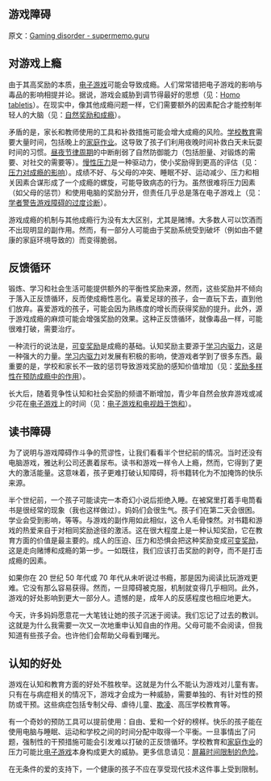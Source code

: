 ## 游戏障碍

原文：[Gaming disorder - supermemo.guru](https://supermemo.guru/wiki/Gaming_disorder)

## 对游戏上瘾

由于其高奖励的本质，[电子游戏](https://supermemo.guru/wiki/Videogames)可能会导致成瘾。人们常常错把电子游戏的影响与毒品的影响相提并论。据说，游戏会威胁到调节得最好的思想（见：[Homo tabletis](https://supermemo.guru/wiki/Homo_tabletis)）。在现实中，像其他成瘾问题一样，它们需要额外的因素配合才能控制年轻人的大脑（见：[自然奖励和成瘾](https://supermemo.guru/wiki/Drug_addictions_share_common_pathways_with_natural_reward)）。

矛盾的是，家长和教师使用的工具和补救措施可能会增大成瘾的风险。[学校教育](https://supermemo.guru/wiki/Schooling)需要大量时间，包括晚上的[家庭作业](https://supermemo.guru/wiki/Homework)。这导致了孩子们利用夜晚时间补救白天未玩耍时间的习惯。[昼夜节律周期](https://supermemo.guru/wiki/Circadian_cycle)的中断削弱了自然防御能力（包括胆量、对锻炼的需要、对社交的需要等）。[慢性压力](https://supermemo.guru/wiki/Chronic_stress)是一种驱动力，使小奖励得到更高的评估（见：[压力对成瘾的影响](https://supermemo.guru/wiki/School_stress_increases_vulnerability_to_addiction)）。成绩不好、与父母的冲突、睡眠不好、运动减少、压力和相关因素合谋形成了一个成瘾的螺旋，可能导致病态的行为。虽然很难将压力因素（如父母的惩罚）和使用电脑的奖励分开，但责任几乎总是落在电子游戏上（见：[学者警告游戏障碍的过度诊断](https://supermemo.guru/wiki/Scholars_warn_of_gaming_disorder_overdiagnosis)）。

游戏成瘾的机制与其他成瘾行为没有太大区别，尤其是赌博。大多数人可以饮酒而不出现明显的副作用。然而，有一部分人可能由于奖励系统受到破坏（例如由不健康的家庭环境导致的）而变得脆弱。

## 反馈循环

锻炼、学习和社会生活可能提供额外的平衡性奖励来源，然而，这些奖励并不倾向于落入正反馈循环，反而使成瘾性恶化。喜爱足球的孩子，会一直玩下去，直到他们放弃。喜爱游戏的孩子，可能会因为熟练度的增长而获得奖励的提升。此外，源于游戏成瘾的麻烦可能会增强奖励的效果。这种正反馈循环，就像毒品一样，可能很难打破，需要治疗。

一种流行的说法是，[可变奖励](https://supermemo.guru/wiki/Variable_reward)是成瘾的基础。认知奖励主要源于[学习内驱力](https://supermemo.guru/wiki/Learn_drive)，这是一种强大的力量。[学习内驱力](https://supermemo.guru/wiki/Learn_drive)对发展有积极的影响，使游戏者学到了很多东西。最重要的是，学校和家长不一致的惩罚导致游戏奖励的感知价值增加（见：[奖励多样性在预防成瘾中的作用](https://supermemo.guru/wiki/Reward_diversity_in_preventing_addictions)）。

长大后，随着竞争性认知和社会奖励的频谱不断增加，青少年自然会放弃游戏或减少花在[电子游戏](https://supermemo.guru/wiki/Videogames)上的时间（见：[电子游戏和电视趋于饱和](https://supermemo.guru/wiki/Videogames_and_TV_tend_to_saturate)）。

## 读书障碍

为了说明与游戏障碍作斗争的荒谬性，让我们看看半个世纪前的情况。当时还没有电脑游戏，雅达利公司还裹着尿布。读书和游戏一样令人上瘾，然而，它得到了更大的激活能量。这意味着，孩子更难打破认知障碍，将书籍转化为不加掩饰的快乐来源。

半个世纪前，一个孩子可能读完一本奇幻小说后拒绝入睡。在被窝里打着手电筒看书是很经常的现象（我也这样做过）。妈妈们会很生气。孩子们在第二天会很困。学业会受到影响，等等。与游戏的副作用如此相似，这令人毛骨悚然。对书籍和游戏的热爱来自于对相同奖励途径的激活。这在很大程度上是一种认知奖励，它在教育方面的价值是最主要的。成人的压迫、压力和恐惧会把这种奖励变成[可变奖励](https://supermemo.guru/wiki/Variable_reward)，这是走向赌博和成瘾的第一步。一如既往，我们应该打击奖励的剥夺，而不是打击成瘾的因素。

如果你在 20 世纪 50 年代或 70 年代从未听说过书瘾，那是因为阅读比玩游戏更难。它没有那么容易获得。然而，一旦障碍被克服，机制就变得几乎相同。此外，游戏的好处影响到更大一部分人。遗憾的是，成年人的反感程度也相应地更大。

今天，许多妈妈愿意花一大笔钱让她的孩子沉迷于阅读。我们忘记了过去的教训。这就是为什么我需要一次又一次地重申认知自由的作用。父母可能不会阅读，但我知道有些孩子会。也许他们会帮助父母看到曙光。

## 认知的好处

游戏在认知和教育方面的好处不胜枚举。这就是为什么不能认为游戏对儿童有害。只有在与病症相关的情况下，游戏才会成为一种威胁，需要单独的、有针对性的预防或干预。这些病症包括专制父母、虐待儿童、[欺凌](https://supermemo.guru/wiki/Bullying)、高压学校教育等。

有一个奇妙的预防工具可以提前使用：自由、爱和一个好的榜样。快乐的孩子能在使用电脑与睡眠、运动和学校之间的时间分配中取得一个平衡。一旦事情出了问题，强制性的干预措施可能会引发难以打破的正反馈循环。学校教育和[家庭作业](https://supermemo.guru/wiki/Homework)的压力可能比[电子游戏](https://supermemo.guru/wiki/Videogames)本身构成更大的威胁。更多信息请见：[屏幕时间限制的危险](https://supermemo.guru/wiki/Dangers_of_screen_time_limits)。

在无条件的爱的支持下，一个健康的孩子不应在享受现代技术这件事上受到限制。